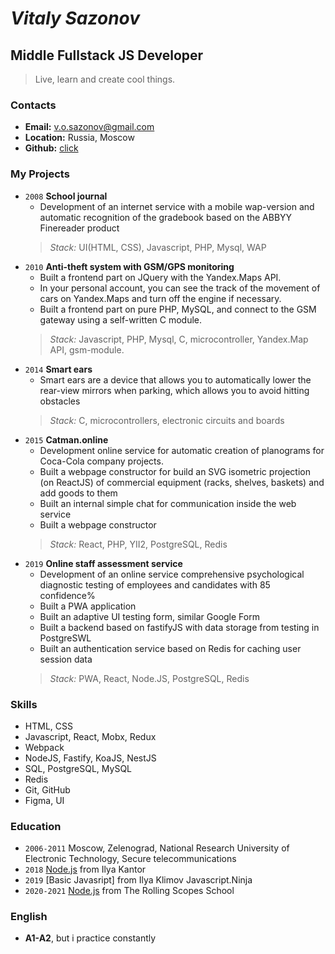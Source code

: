 # **_Vitaly Sazonov_**

## **Middle Fullstack JS Developer**

> Live, learn and create cool things.

### **Contacts**

- **Email:** v.o.sazonov@gmail.com
- **Location:** Russia, Moscow
- **Github:** [click](https://github.com/vitaly-sazonov)

### **My Projects**

- `2008` **School journal**
  - Development of an internet service with a mobile wap-version and automatic recognition of the gradebook based on the ABBYY Finereader product
  > _Stack:_ UI(HTML, CSS), Javascript, PHP, Mysql, WAP
- `2010` **Anti-theft system with GSM/GPS monitoring**
  - Built a frontend part on JQuery with the Yandex.Maps API. 
  - In your personal account, you can see the track of the movement of cars on Yandex.Maps and turn off the engine if necessary.
  - Built a frontend part on pure PHP, MySQL, and connect to the GSM gateway using a self-written C module. 
  > _Stack:_ Javascript, PHP, Mysql, C, microcontroller, Yandex.Map API, gsm-module.
- `2014` **Smart ears**
  - Smart ears are a device that allows you to automatically lower the rear-view mirrors when parking, which allows you to avoid hitting obstacles
  > _Stack:_ C, microcontrollers, electronic circuits and boards
- `2015` **Catman.online**
  - Development online service for automatic creation of planograms for Coca-Cola company projects.
  - Built a webpage constructor for build an SVG isometric projection (on ReactJS) of commercial equipment (racks, shelves, baskets) and add goods to them
  - Built an internal simple chat for communication inside the web service
  - Built a webpage constructor
  > _Stack:_ React, PHP, YII2, PostgreSQL, Redis
- `2019` **Online staff assessment service**
  - Development of an online service comprehensive psychological diagnostic testing of employees and candidates with 85 confidence%
  - Built a PWA application
  - Built an adaptive UI testing form, similar Google Form
  - Built a backend based on fastifyJS with data storage from testing in PostgreSWL
  - Built an authentication service based on Redis for caching user session data
  > _Stack:_ PWA, React, Node.JS, PostgreSQL, Redis

### **Skills**

- HTML, CSS
- Javascript, React, Mobx, Redux
- Webpack
- NodeJS, Fastify, KoaJS, NestJS
- SQL, PostgreSQL, MySQL
- Redis
- Git, GitHub
- Figma, UI

### **Education**

- `2006-2011` Moscow, Zelenograd, National Research University of Electronic Technology, Secure telecommunications
- `2018` [Node.js](https://learn.javascript.ru/courses/nodejs) from Ilya Kantor
- `2019` [Basic Javasript] from Ilya Klimov Javascript.Ninja
- `2020-2021` [Node.js](https://rs.school/nodejs) from The Rolling Scopes School

### **English**

- **A1-A2**, but i practice constantly
